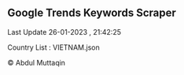 

## Google Trends Keywords Scraper 
 
Last Update 26-01-2023 , 21:42:25

Country List :
VIETNAM.json



© Abdul Muttaqin 
